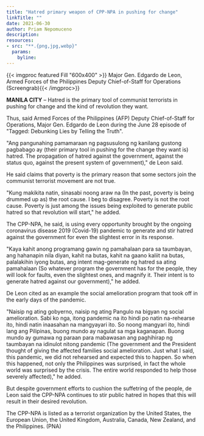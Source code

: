 ```yaml
---
title: "Hatred primary weapon of CPP-NPA in pushing for change"
linkTitle: ""
date: 2021-06-30
author: Priam Nepomuceno
description:
resources:
- src: "**.{png,jpg,webp}"
  params:
    byline: 
---
```

{{< imgproc featured Fill "600x400" >}} Major Gen. Edgardo de Leon,  Armed Forces of the Philippines Deputy Chief-of-Staff for Operations (Screengrab){{< /imgproc>}}

**MANILA CITY** –  Hatred is the primary tool of communist terrorists in pushing for change and the kind of revolution they want.

Thus, said Armed Forces of the Philippines (AFP) Deputy Chief-of-Staff for Operations, Major Gen. Edgardo de Leon during the June 28  episode of "Tagged: Debunking Lies by Telling the Truth".

"Ang pangunahing pamamaraan ng pagsusulong ng kanilang gustong pagbabago ay (their primary tool in pushing for the change they want is) hatred. The propagation of hatred against the government, against the status quo, against the present system of government)," de Leon said.

He said claims that poverty is the primary reason that some sectors join the communist terrorist movement are not true.

"Kung makikita natin, sinasabi noong araw na (In the past,  poverty is being drummed up as) the root cause. I beg to disagree. Poverty is not the root cause. Poverty is just among the issues being exploited to generate public hatred so that revolution will start," he added.

The CPP-NPA, he said, is using every opportunity brought by the ongoing coronavirus disease 2019 (Covid-19) pandemic to generate and stir hatred against the government for even the slightest error in its response.

"Kaya kahit anong programang gawin ng pamahalaan para sa taumbayan, ang hahanapin nila  diyan, kahit na butas, kahit na gaano kaliit na butas, palalakihin iyong butas, ang intent mag-generate ng hatred sa ating pamahalaan (So whatever program the government has for the people, they will look for faults, even the slightest ones, and magnify it. Their intent is to generate hatred against our government)," he added.

De Leon cited as an example the social amelioration program that took off in the early days of the pandemic.

"Naisip ng ating gobyerno, naisip ng ating Pangulo na bigyan ng social amelioration. Sabi ko  nga, itong pandemic na ito hindi po natin na-rehearse ito, hindi natin inaasahan na mangyayari ito. So noong mangyari ito, hindi lang ang Pilipinas, buong mundo ay nagulat sa mga  kaganapan. Buong mundo ay gumawa ng paraan  para mabawasan ang paghihirap ng taumbayan na idinulot nitong pandemic (The government and the President thought of giving the affected families social amelioration. Just what I said, this pandemic, we did not rehearsed and expected this to happen. So when this happened, not only the Philippines was surprised, in fact the whole world was surprised by the crisis. The entire world responded to help those severely affected)," he added.

But despite government efforts to cushion the suffetring of the people, de Leon said the CPP-NPA continues to stir public hatred in hopes that this will result in their desired revolution.

The CPP-NPA is listed as a terrorist organization by the United States, the European Union, the United Kingdom, Australia, Canada, New Zealand, and the Philippines. (PNA)